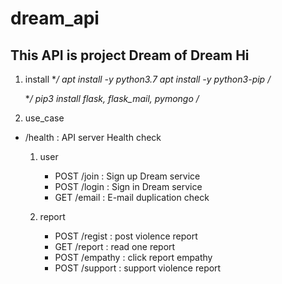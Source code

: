 # dream_api

## This API is project Dream of Dream Hi

1. install
    **/
    apt install -y python3.7
    apt install -y python3-pip
    /*

    **/
    pip3 install flask, flask_mail, pymongo
    /*

2. use_case
- /health : API server Health check
    1. user
        - POST /join : Sign up Dream service
        - POST /login : Sign in Dream service
        - GET /email : E-mail duplication check

    2. report
        - POST /regist : post violence report
        - GET /report : read one report
        - POST /empathy : click report empathy
        - POST /support : support violence report
